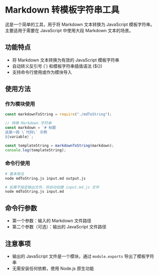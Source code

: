 # Markdown 转模板字符串工具

这是一个简单的工具，用于将 Markdown 文本转换为 JavaScript 模板字符串。主要适用于需要在 JavaScript 中使用大段 Markdown 文本的场景。

## 功能特点

- 将 Markdown 文本转换为有效的 JavaScript 模板字符串
- 自动转义反引号 (`) 和模板字符串插值语法 (${})
- 支持命令行使用或作为模块导入

## 使用方法

### 作为模块使用

```javascript
const markdownToString = require("./mdToString");

// 转换 Markdown 字符串
const markdown = `# 标题
这是一段 \`代码\` 示例
${variable}`;

const templateString = markdownToString(markdown);
console.log(templateString);
```

### 命令行使用

```bash
# 基本用法
node mdToString.js input.md output.js

# 如果不指定输出文件，将自动创建 input.md.js 文件
node mdToString.js input.md
```

## 命令行参数

- 第一个参数：输入的 Markdown 文件路径
- 第二个参数（可选）：输出的 JavaScript 文件路径

## 注意事项

- 输出的 JavaScript 文件是一个模块，通过 `module.exports` 导出了模板字符串
- 无需安装任何依赖，使用 Node.js 原生功能
